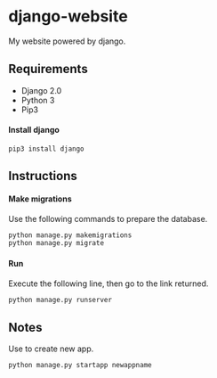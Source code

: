 django-website
==============
My website powered by django.


## Requirements
* Django 2.0
* Python 3
* Pip3

#### Install django
```
pip3 install django
```


## Instructions

#### Make migrations
Use the following commands to prepare the database.
```bash
python manage.py makemigrations
python manage.py migrate
```

#### Run
Execute the following line, then go to the link returned.
```bash
python manage.py runserver
```

## Notes
Use to create new app.
```bash
python manage.py startapp newappname
```
